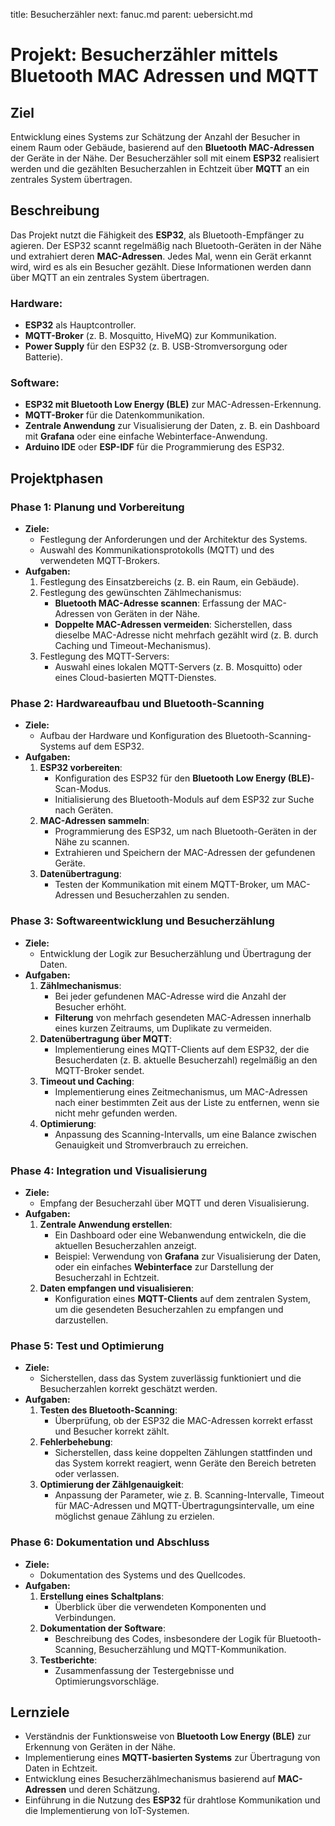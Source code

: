 title: Besucherzähler
next: fanuc.md
parent: uebersicht.md

# Projekt: Besucherzähler mittels Bluetooth MAC Adressen und MQTT

## Ziel
Entwicklung eines Systems zur Schätzung der Anzahl der Besucher in einem Raum oder Gebäude, basierend auf den **Bluetooth MAC-Adressen** der Geräte in der Nähe. Der Besucherzähler soll mit einem **ESP32** realisiert werden und die gezählten Besucherzahlen in Echtzeit über **MQTT** an ein zentrales System übertragen.

## Beschreibung

Das Projekt nutzt die Fähigkeit des **ESP32**, als Bluetooth-Empfänger zu agieren. Der ESP32 scannt regelmäßig nach Bluetooth-Geräten in der Nähe und extrahiert deren **MAC-Adressen**. Jedes Mal, wenn ein Gerät erkannt wird, wird es als ein Besucher gezählt. Diese Informationen werden dann über MQTT an ein zentrales System übertragen.

### Hardware:
- **ESP32** als Hauptcontroller.
- **MQTT-Broker** (z. B. Mosquitto, HiveMQ) zur Kommunikation.
- **Power Supply** für den ESP32 (z. B. USB-Stromversorgung oder Batterie).

### Software:
- **ESP32 mit Bluetooth Low Energy (BLE)** zur MAC-Adressen-Erkennung.
- **MQTT-Broker** für die Datenkommunikation.
- **Zentrale Anwendung** zur Visualisierung der Daten, z. B. ein Dashboard mit **Grafana** oder eine einfache Webinterface-Anwendung.
- **Arduino IDE** oder **ESP-IDF** für die Programmierung des ESP32.

## Projektphasen

### **Phase 1: Planung und Vorbereitung**
- **Ziele:**
  - Festlegung der Anforderungen und der Architektur des Systems.
  - Auswahl des Kommunikationsprotokolls (MQTT) und des verwendeten MQTT-Brokers.
- **Aufgaben:**
  1. Festlegung des Einsatzbereichs (z. B. ein Raum, ein Gebäude).
  2. Festlegung des gewünschten Zählmechanismus:
     - **Bluetooth MAC-Adresse scannen**: Erfassung der MAC-Adressen von Geräten in der Nähe.
     - **Doppelte MAC-Adressen vermeiden**: Sicherstellen, dass dieselbe MAC-Adresse nicht mehrfach gezählt wird (z. B. durch Caching und Timeout-Mechanismus).
  3. Festlegung des MQTT-Servers:
     - Auswahl eines lokalen MQTT-Servers (z. B. Mosquitto) oder eines Cloud-basierten MQTT-Dienstes.

### **Phase 2: Hardwareaufbau und Bluetooth-Scanning**
- **Ziele:**
  - Aufbau der Hardware und Konfiguration des Bluetooth-Scanning-Systems auf dem ESP32.
- **Aufgaben:**
  1. **ESP32 vorbereiten**:
     - Konfiguration des ESP32 für den **Bluetooth Low Energy (BLE)**-Scan-Modus.
     - Initialisierung des Bluetooth-Moduls auf dem ESP32 zur Suche nach Geräten.
  2. **MAC-Adressen sammeln**:
     - Programmierung des ESP32, um nach Bluetooth-Geräten in der Nähe zu scannen.
     - Extrahieren und Speichern der MAC-Adressen der gefundenen Geräte.
  3. **Datenübertragung**:
     - Testen der Kommunikation mit einem MQTT-Broker, um MAC-Adressen und Besucherzahlen zu senden.

### **Phase 3: Softwareentwicklung und Besucherzählung**
- **Ziele:**
  - Entwicklung der Logik zur Besucherzählung und Übertragung der Daten.
- **Aufgaben:**
  1. **Zählmechanismus**:
     - Bei jeder gefundenen MAC-Adresse wird die Anzahl der Besucher erhöht.
     - **Filterung** von mehrfach gesendeten MAC-Adressen innerhalb eines kurzen Zeitraums, um Duplikate zu vermeiden.
  2. **Datenübertragung über MQTT**:
     - Implementierung eines MQTT-Clients auf dem ESP32, der die Besucherdaten (z. B. aktuelle Besucherzahl) regelmäßig an den MQTT-Broker sendet.
  3. **Timeout und Caching**:
     - Implementierung eines Zeitmechanismus, um MAC-Adressen nach einer bestimmten Zeit aus der Liste zu entfernen, wenn sie nicht mehr gefunden werden.
  4. **Optimierung**:
     - Anpassung des Scanning-Intervalls, um eine Balance zwischen Genauigkeit und Stromverbrauch zu erreichen.

### **Phase 4: Integration und Visualisierung**
- **Ziele:**
  - Empfang der Besucherzahl über MQTT und deren Visualisierung.
- **Aufgaben:**
  1. **Zentrale Anwendung erstellen**:
     - Ein Dashboard oder eine Webanwendung entwickeln, die die aktuellen Besucherzahlen anzeigt.
     - Beispiel: Verwendung von **Grafana** zur Visualisierung der Daten, oder ein einfaches **Webinterface** zur Darstellung der Besucherzahl in Echtzeit.
  2. **Daten empfangen und visualisieren**:
     - Konfiguration eines **MQTT-Clients** auf dem zentralen System, um die gesendeten Besucherzahlen zu empfangen und darzustellen.

### **Phase 5: Test und Optimierung**
- **Ziele:**
  - Sicherstellen, dass das System zuverlässig funktioniert und die Besucherzahlen korrekt geschätzt werden.
- **Aufgaben:**
  1. **Testen des Bluetooth-Scanning**:
     - Überprüfung, ob der ESP32 die MAC-Adressen korrekt erfasst und Besucher korrekt zählt.
  2. **Fehlerbehebung**:
     - Sicherstellen, dass keine doppelten Zählungen stattfinden und das System korrekt reagiert, wenn Geräte den Bereich betreten oder verlassen.
  3. **Optimierung der Zählgenauigkeit**:
     - Anpassung der Parameter, wie z. B. Scanning-Intervalle, Timeout für MAC-Adressen und MQTT-Übertragungsintervalle, um eine möglichst genaue Zählung zu erzielen.

### **Phase 6: Dokumentation und Abschluss**
- **Ziele:**
  - Dokumentation des Systems und des Quellcodes.
- **Aufgaben:**
  1. **Erstellung eines Schaltplans**:
     - Überblick über die verwendeten Komponenten und Verbindungen.
  2. **Dokumentation der Software**:
     - Beschreibung des Codes, insbesondere der Logik für Bluetooth-Scanning, Besucherzählung und MQTT-Kommunikation.
  3. **Testberichte**:
     - Zusammenfassung der Testergebnisse und Optimierungsvorschläge.

## Lernziele
- Verständnis der Funktionsweise von **Bluetooth Low Energy (BLE)** zur Erkennung von Geräten in der Nähe.
- Implementierung eines **MQTT-basierten Systems** zur Übertragung von Daten in Echtzeit.
- Entwicklung eines Besucherzählmechanismus basierend auf **MAC-Adressen** und deren Schätzung.
- Einführung in die Nutzung des **ESP32** für drahtlose Kommunikation und die Implementierung von IoT-Systemen.
